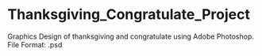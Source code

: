 # Thanksgiving_Congratulate_Project
Graphics Design of thanksgiving and congratulate using Adobe Photoshop.
File Format: .psd
